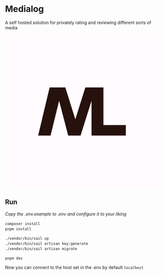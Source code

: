 # Medialog

A self hosted solution for privately rating and reviewing different sorts of media

![Logo](public/logo.png)

## Run

*Copy the .env.example to .env and configure it to your liking*

`composer install` <br/>
`pnpm install` <br/>

`./vendor/bin/sail up` <br/>
`./vendor/bin/sail artisan key:generate` <br/>
`./vendor/bin/sail artisan migrate` <br/>

`pnpm dev` <br/>

Now you can connect to the host set in the .env by default `localhost`